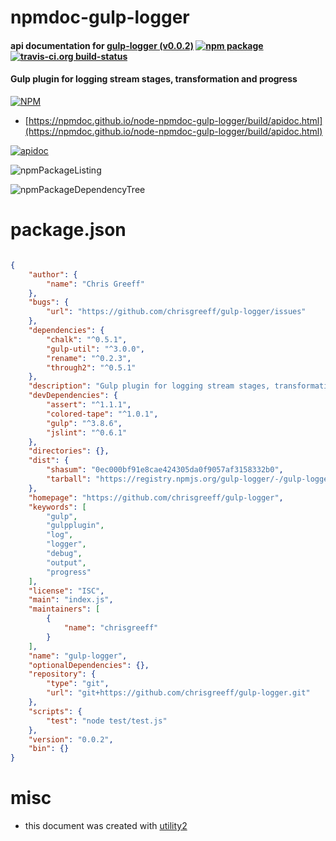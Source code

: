 # npmdoc-gulp-logger

#### api documentation for  [gulp-logger (v0.0.2)](https://github.com/chrisgreeff/gulp-logger)  [![npm package](https://img.shields.io/npm/v/npmdoc-gulp-logger.svg?style=flat-square)](https://www.npmjs.org/package/npmdoc-gulp-logger) [![travis-ci.org build-status](https://api.travis-ci.org/npmdoc/node-npmdoc-gulp-logger.svg)](https://travis-ci.org/npmdoc/node-npmdoc-gulp-logger)

#### Gulp plugin for logging stream stages, transformation and progress

[![NPM](https://nodei.co/npm/gulp-logger.png?downloads=true&downloadRank=true&stars=true)](https://www.npmjs.com/package/gulp-logger)

- [https://npmdoc.github.io/node-npmdoc-gulp-logger/build/apidoc.html](https://npmdoc.github.io/node-npmdoc-gulp-logger/build/apidoc.html)

[![apidoc](https://npmdoc.github.io/node-npmdoc-gulp-logger/build/screenCapture.buildCi.browser.%252Ftmp%252Fbuild%252Fapidoc.html.png)](https://npmdoc.github.io/node-npmdoc-gulp-logger/build/apidoc.html)

![npmPackageListing](https://npmdoc.github.io/node-npmdoc-gulp-logger/build/screenCapture.npmPackageListing.svg)

![npmPackageDependencyTree](https://npmdoc.github.io/node-npmdoc-gulp-logger/build/screenCapture.npmPackageDependencyTree.svg)



# package.json

```json

{
    "author": {
        "name": "Chris Greeff"
    },
    "bugs": {
        "url": "https://github.com/chrisgreeff/gulp-logger/issues"
    },
    "dependencies": {
        "chalk": "^0.5.1",
        "gulp-util": "^3.0.0",
        "rename": "^0.2.3",
        "through2": "^0.5.1"
    },
    "description": "Gulp plugin for logging stream stages, transformation and progress",
    "devDependencies": {
        "assert": "^1.1.1",
        "colored-tape": "^1.0.1",
        "gulp": "^3.8.6",
        "jslint": "^0.6.1"
    },
    "directories": {},
    "dist": {
        "shasum": "0ec000bf91e8cae424305da0f9057af3158332b0",
        "tarball": "https://registry.npmjs.org/gulp-logger/-/gulp-logger-0.0.2.tgz"
    },
    "homepage": "https://github.com/chrisgreeff/gulp-logger",
    "keywords": [
        "gulp",
        "gulpplugin",
        "log",
        "logger",
        "debug",
        "output",
        "progress"
    ],
    "license": "ISC",
    "main": "index.js",
    "maintainers": [
        {
            "name": "chrisgreeff"
        }
    ],
    "name": "gulp-logger",
    "optionalDependencies": {},
    "repository": {
        "type": "git",
        "url": "git+https://github.com/chrisgreeff/gulp-logger.git"
    },
    "scripts": {
        "test": "node test/test.js"
    },
    "version": "0.0.2",
    "bin": {}
}
```



# misc
- this document was created with [utility2](https://github.com/kaizhu256/node-utility2)
